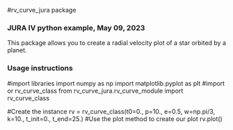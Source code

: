 #rv_curve_jura package

### JURA IV python example, May 09, 2023

This package allows you to create a radial velocity plot of a star orbited by a planet.

### Usage instructions


#import libraries
import numpy as np
import matplotlib.pyplot as plt
#import or rv_curve_class
from rv_curve_jura.rv_curve_module import rv_curve_class

#Create the instance
rv = rv_curve_class(t0=0., p=10., e=0.5, w=np.pi/3, k=10., t_init=0., t_end=25.)
#Use the plot method to create our plot
rv.plot()